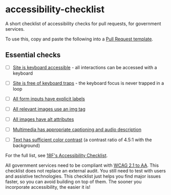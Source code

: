 # accessibility-checklist
A short checklist of accessibility checks for pull requests, for government services.

To use this, copy and paste the following into a [Pull Request template](https://help.github.com/en/articles/creating-a-pull-request-template-for-your-repository).

## Essential checks

- [ ] [Site is keyboard accessible](https://accessibility.18f.gov/keyboard/) - all interactions can be accessed with a keyboard

- [ ] [Site is free of keyboard traps](https://accessibility.18f.gov/keyboard/#keyboard-trap) - the keyboard focus is never trapped in a loop

- [ ] [All form inputs have explicit labels](https://accessibility.18f.gov/forms/)

- [ ] [All relevant images use an img tag](https://accessibility.18f.gov/images/)

- [ ] [All images have alt attributes](https://accessibility.18f.gov/images/)
    
- [ ] [Multimedia has appropriate captioning and audio description](https://accessibility.18f.gov/multimedia/)

- [ ] [Text has sufficient color contrast](https://accessibility.18f.gov/color/) (a contrast ratio of 4.5:1 with the background)

For the full list, see [18F's Accessibility Checklist](https://accessibility.18f.gov/checklist/).

All government services need to be compliant with [WCAG 2.1 to AA](https://www.w3.org/WAI/WCAG21/quickref/?currentsidebar=%23col_overview&levels=aaa). This checklist does not replace an external audit. You still need to test with users and assistive technologies. This checklist just helps you find major issues faster, so you can avoid building on top of them. The sooner you incorporate accessibility, the easier it is! 
